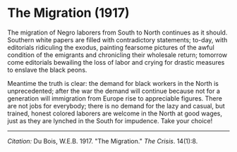 <!--
title:   The Migration
author:  Du Bois, W.E.B.
journal: The Crisis
year:    1917
volume:  14
issue:   1
pages:   8
-->
# The Migration (1917)

The migration of Negro laborers from South to North continues as it should. Southern white papers are filled with contradictory statements; to-day, with editorials ridiculing the exodus, painting fearsome pictures of the awful condition of the emigrants and chronicling their wholesale return; tomorrow come editorials bewailing the loss of labor and crying for drastic measures to enslave the black peons.

Meantime the truth is clear: the demand for black workers in the North is unprecedented; after the war the demand will continue because not for a generation will immigration from Europe rise to appreciable figures. There are not jobs for everybody; there is no demand for the lazy and casual, but trained, honest colored laborers are welcome in the North at good wages, just as they are lynched in the South for impudence. Take your choice!

______________
*Citation:* Du Bois, W.E.B. 1917. "The Migration." *The Crisis*. 14(1):8.
